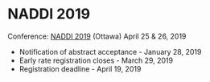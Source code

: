# NADDI 2019

Conference: [NADDI 2019](http://naddiconf.org/2019/) (Ottawa) April 25 & 26, 2019

-    Notification of abstract acceptance - January 28, 2019
-   Early rate registration closes - March 29, 2019
-    Registration deadline - April 19, 2019


